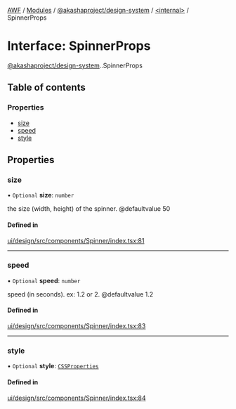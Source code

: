 [AWF](../README.md) / [Modules](../modules.md) / [@akashaproject/design-system](../modules/akashaproject_design_system.md) / [<internal\>](../modules/akashaproject_design_system._internal_.md) / SpinnerProps

# Interface: SpinnerProps

[@akashaproject/design-system](../modules/akashaproject_design_system.md).[<internal>](../modules/akashaproject_design_system._internal_.md).SpinnerProps

## Table of contents

### Properties

- [size](akashaproject_design_system._internal_.SpinnerProps.md#size)
- [speed](akashaproject_design_system._internal_.SpinnerProps.md#speed)
- [style](akashaproject_design_system._internal_.SpinnerProps.md#style)

## Properties

### size

• `Optional` **size**: `number`

the size (width, height) of the spinner. @defaultvalue 50

#### Defined in

[ui/design/src/components/Spinner/index.tsx:81](https://github.com/AKASHAorg/akasha-world-framework/blob/d81a7246/ui/design/src/components/Spinner/index.tsx#L81)

___

### speed

• `Optional` **speed**: `number`

speed (in seconds). ex: 1.2 or 2. @defaultvalue 1.2

#### Defined in

[ui/design/src/components/Spinner/index.tsx:83](https://github.com/AKASHAorg/akasha-world-framework/blob/d81a7246/ui/design/src/components/Spinner/index.tsx#L83)

___

### style

• `Optional` **style**: [`CSSProperties`](akashaproject_design_system._internal_.CSSProperties.md)

#### Defined in

[ui/design/src/components/Spinner/index.tsx:84](https://github.com/AKASHAorg/akasha-world-framework/blob/d81a7246/ui/design/src/components/Spinner/index.tsx#L84)

